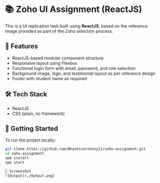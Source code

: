 # 📚 Zoho UI Assignment (ReactJS)

This is a UI replication task built using **ReactJS**, based on the reference image provided as part of the Zoho selection process.

## 🧩 Features

- ReactJS-based modular component structure
- Responsive layout using Flexbox
- Functional login form with email, password, and role selection
- Background image, logo, and testimonial layout as per reference design
- Footer with student name as required

## 🛠️ Tech Stack

- ReactJS
- CSS (plain, no framework)

## 🚀 Getting Started

To run the project locally:

```bash
git clone https://github.com/Bhashivarshney11/zoho-assignment.git
cd zoho-assignment
npm install
npm start

📸 Screenshot
![Output](./Output.png)

